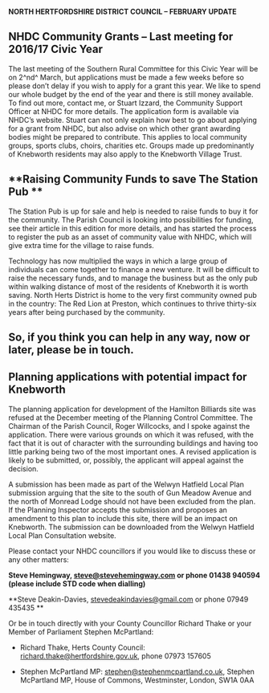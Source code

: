**NORTH HERTFORDSHIRE DISTRICT COUNCIL – FEBRUARY UPDATE**

## **NHDC Community Grants – Last meeting for 2016/17 Civic Year**
The last meeting of the Southern Rural Committee for this Civic Year will be on 2^nd^ March, but applications must be made a few weeks before so please don’t delay if you wish to apply for a grant this year. We like to spend our whole budget by the end of the year and there is still money available. To find out more, contact me, or Stuart Izzard, the Community Support Officer at NHDC for more details. The application form is available via NHDC’s website. Stuart can not only explain how best to go about applying for a grant from NHDC, but also advise on which other grant awarding bodies might be prepared to contribute. This applies to local community groups, sports clubs, choirs, charities etc. Groups made up predominantly of Knebworth residents may also apply to the Knebworth Village Trust.

## **Raising Community Funds to save The Station Pub **

The Station Pub is up for sale and help is needed to raise funds to buy it for the community. The Parish Council is looking into possibilities for funding, see their article in this edition for more details, and has started the process to register the pub as an asset of community value with NHDC, which will give extra time for the village to raise funds.

Technology has now multiplied the ways in which a large group of individuals can come together to finance a new venture. It will be difficult to raise the necessary funds, and to manage the business but as the only pub within walking distance of most of the residents of Knebworth it is worth saving. North Herts District is home to the very first community owned pub in the country: The Red Lion at Preston, which continues to thrive thirty-six years after being purchased by the community.

## So, if you think you can help in any way, now or later, please be in touch. 

## **Planning applications with potential impact for Knebworth**
The planning application for development of the Hamilton Billiards site was refused at the December meeting of the Planning Control Committee. The Chairman of the Parish Council, Roger Willcocks, and I spoke against the application. There were various grounds on which it was refused, with the fact that it is out of character with the surrounding buildings and having too little parking being two of the most important ones. A revised application is likely to be submitted, or, possibly, the applicant will appeal against the decision.

A submission has been made as part of the Welwyn Hatfield Local Plan submission arguing that the site to the south of Gun Meadow Avenue and the north of Monread Lodge should not have been excluded from the plan. If the Planning Inspector accepts the submission and proposes an amendment to this plan to include this site, there will be an impact on Knebworth. The submission can be downloaded from the Welwyn Hatfield Local Plan Consultation website.

Please contact your NHDC councillors if you would like to discuss these or any other matters:

**Steve Hemingway, steve@stevehemingway.com or phone 01438 940594 (please include STD code when dialling)**

**Steve Deakin-Davies, stevedeakindavies@gmail.com or phone 07949 435435 **

Or be in touch directly with your County Councillor Richard Thake or your Member of Parliament Stephen McPartland:

-   Richard Thake, Herts County Council: richard.thake@hertfordshire.gov.uk, phone 07973 157605

-   Stephen McPartland MP: stephen@stephenmcpartland.co.uk, Stephen McPartland MP, House of Commons, Westminster, London, SW1A 0AA


